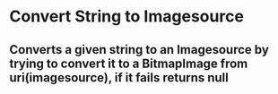 # Convert String to Imagesource

## Converts a given string to an Imagesource by trying to convert it to a BitmapImage from uri(imagesource), if it fails returns null
